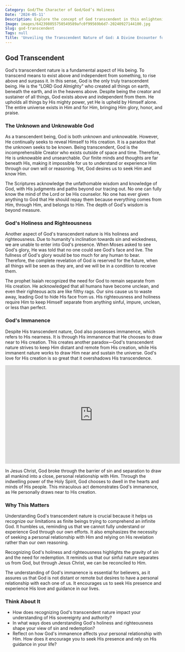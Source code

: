 ```yaml
---
Category: God/The Character of God/God’s Holiness
Date: '2024-05-11'
Description: Explore the concept of God transcendent in this enlightening article, delving into the divine nature beyond human understanding. Discover the essence of a deity beyond worldly confines.
Image: images/642398055750549589afc0f99569b6d7-20240927144100.jpg
Slug: god-transcendent
Tags: null
Title: 'Unveiling the Transcendent Nature of God: A Divine Encounter for Christian Souls'
---
```


## God Transcendent

God's transcendent nature is a fundamental aspect of His being. To transcend means to exist above and independent from something, to rise above and surpass it. In this sense, God is the only truly transcendent being. He is the "LORD God Almighty" who created all things on earth, beneath the earth, and in the heavens above. Despite being the creator and sustainer of all things, God exists above and independent from them. He upholds all things by His mighty power, yet He is upheld by Himself alone. The entire universe exists in Him and for Him, bringing Him glory, honor, and praise.

### The Unknown and Unknowable God

As a transcendent being, God is both unknown and unknowable. However, He continually seeks to reveal Himself to His creation. It is a paradox that the unknown seeks to be known. Being transcendent, God is the incomprehensible Creator who exists outside of space and time. Therefore, He is unknowable and unsearchable. Our finite minds and thoughts are far beneath His, making it impossible for us to understand or experience Him through our own will or reasoning. Yet, God desires us to seek Him and know Him.

The Scriptures acknowledge the unfathomable wisdom and knowledge of God, with His judgments and paths beyond our tracing out. No one can fully know the mind of the Lord or be His counselor. No one has ever given anything to God that He should repay them because everything comes from Him, through Him, and belongs to Him. The depth of God's wisdom is beyond measure.

### God's Holiness and Righteousness

Another aspect of God's transcendent nature is His holiness and righteousness. Due to humanity's inclination towards sin and wickedness, we are unable to enter into God's presence. When Moses asked to see God's glory, He was told that no one could see God's face and live. The fullness of God's glory would be too much for any human to bear. Therefore, the complete revelation of God is reserved for the future, when all things will be seen as they are, and we will be in a condition to receive them.

The prophet Isaiah recognized the need for God to remain separate from His creation. He acknowledged that all humans have become unclean, and even their righteous acts are like filthy rags. Our sins cause us to waste away, leading God to hide His face from us. His righteousness and holiness require Him to keep Himself separate from anything sinful, impure, unclean, or less than perfect.

### God's Immanence

Despite His transcendent nature, God also possesses immanence, which refers to His nearness. It is through His immanence that He chooses to draw near to His creation. This creates another paradox—God's transcendent nature strives to keep Him distant and remote from His creation, while His immanent nature works to draw Him near and sustain the universe. God's love for His creation is so great that it overshadows His transcendence.


<iframe width="560" height="315" src="https://www.youtube.com/embed/kQ1RA3W-FFA" frameborder="0" allow="autoplay; encrypted-media" allowfullscreen></iframe>


In Jesus Christ, God broke through the barrier of sin and separation to draw all mankind into a close, personal relationship with Him. Through the indwelling power of the Holy Spirit, God chooses to dwell in the hearts and minds of His people. This miraculous act demonstrates God's immanence, as He personally draws near to His creation.

### Why This Matters

Understanding God's transcendent nature is crucial because it helps us recognize our limitations as finite beings trying to comprehend an infinite God. It humbles us, reminding us that we cannot fully understand or experience God through our own efforts. It also emphasizes the necessity of seeking a personal relationship with Him and relying on His revelation rather than our own reasoning.

Recognizing God's holiness and righteousness highlights the gravity of sin and the need for redemption. It reminds us that our sinful nature separates us from God, but through Jesus Christ, we can be reconciled to Him.

The understanding of God's immanence is essential for believers, as it assures us that God is not distant or remote but desires to have a personal relationship with each one of us. It encourages us to seek His presence and experience His love and guidance in our lives.

### Think About It

- How does recognizing God's transcendent nature impact your understanding of His sovereignty and authority?
- In what ways does understanding God's holiness and righteousness shape your view of sin and redemption?
- Reflect on how God's immanence affects your personal relationship with Him. How does it encourage you to seek His presence and rely on His guidance in your life?